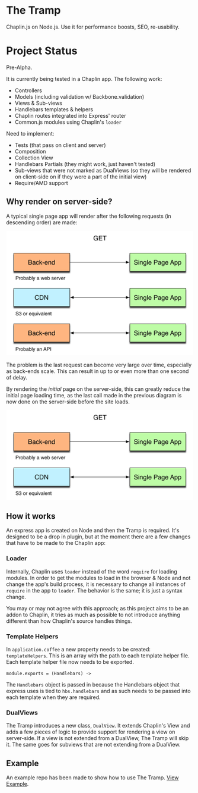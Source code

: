 The Tramp
=========

Chaplin.js on Node.js. Use it for performance boosts, SEO, re-usability.

# Project Status
Pre-Alpha.

It is currently being tested in a Chaplin app. The following work:

- Controllers
- Models (including validation w/ Backbone.validation)
- Views & Sub-views
- Handlebars templates & helpers
- Chaplin routes integrated into Express' router
- Common.js modules using Chaplin's `loader`

Need to implement:

- Tests (that pass on client and server)
- Composition
- Collection View
- Handlebars Partials (they might work, just haven't tested)
- Sub-views that were not marked as DualViews (so they will be rendered on client-side on if they were a part of the initial view)
- Require/AMD support

## Why render on server-side?

A typical single page app will render after the following requests (in descending order) are made:

![requests](https://github.com/chrisabrams/the-tramp/raw/master/images/bon_requests.jpg)

The problem is the last request can become very large over time, especially as back-ends scale. This can result in up to or even more than one second of delay.

By rendering the *initial* page on the server-side, this can greatly reduce the initial page loading time, as the last call made in the previous diagram is now done on the server-side before the site loads.

![fewer requests](https://github.com/chrisabrams/the-tramp/raw/master/images/bon_fewer_requests.jpg)

## How it works

An express app is created on Node and then the Tramp is required. It's designed to be a drop in plugin, but at the moment there are a few changes that have to be made to the Chaplin app:

### Loader

Internally, Chaplin uses `loader` instead of the word `require` for loading modules. In order to get the modules to load in the browser & Node and not change the app's build process, it is necessary to change all instances of `require` in the app to `loader`. The behavior is the same; it is just a syntax change.

You may or may not agree with this approach; as this project aims to be an addon to Chaplin, it tries as much as possible to not introduce anything different than how Chaplin's source handles things.

### Template Helpers

In `application.coffee` a new property needs to be created: `templateHelpers`. This is an array with the path to each template helper file. Each template helper file now needs to be exported.

    module.exports = (Handlebars) ->

The `Handlebars` object is passed in because the Handlebars object that express uses is tied to `hbs.handlebars` and as such needs to be passed into each template when they are required.

### DualViews

The Tramp introduces a new class, `DualView`. It extends Chaplin's View and adds a few pieces of logic to provide support for rendering a view on server-side. If a view is not extended from a DualView, The Tramp will skip it. The same goes for subviews that are not extending from a DualView.

## Example

An example repo has been made to show how to use The Tramp. [View Example](https://github.com/chrisabrams/The-Tramp-example).

